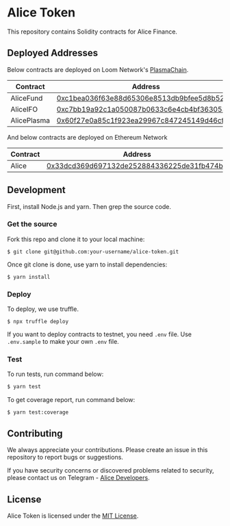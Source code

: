 # Alice Token

This repository contains Solidity contracts for Alice Finance.


## Deployed Addresses

Below contracts are deployed on Loom Network's [PlasmaChain](https://loomx.io/developers/en/intro-to-loom.html#what-is-plasmachain).

| Contract                    | Address                                                                                                                                     |
| --------------------------- | ------------------------------------------------------------------------------------------------------------------------------------------- |
| AliceFund                   | [0xc1bea036f63e88d65306e8513db9bfee5d8b5268](http://loom-blockexplorer.dappchains.com/address/0xc1bea036f63e88d65306e8513db9bfee5d8b5268) |
| AliceIFO                    | [0xc7bb19a92c1a050087b0633c6e4cb4bf363053d9](http://loom-blockexplorer.dappchains.com/address/0xc7bb19a92c1a050087b0633c6e4cb4bf363053d9) |
| AlicePlasma                 | [0x60f27e0a85c1f923ea29967c847245149d46cfee](http://loom-blockexplorer.dappchains.com/address/0x60f27e0a85c1f923ea29967c847245149d46cfee) |

And below contracts are deployed on Ethereum Network

| Contract                    | Address                                                                                                                                     |
| --------------------------- | ------------------------------------------------------------------------------------------------------------------------------------------- |
| Alice                       | [0x33dcd369d697132de252884336225de31fb474b2](https://etherscan.io/address/0x33dcd369d697132de252884336225de31fb474b2)                       |

## Development

First, install Node.js and yarn. Then grep the source code.

### Get the source

Fork this repo and clone it to your local machine:

```shell
$ git clone git@github.com:your-username/alice-token.git
```

Once git clone is done, use yarn to install dependencies:

```shell
$ yarn install
```

### Deploy

To deploy, we use truffle. 

```shell
$ npx truffle deploy 
```

If you want to deploy contracts to testnet, you need `.env` file. Use `.env.sample` to make your own `.env` file.

### Test

To run tests, run command below:

```bash
$ yarn test
```

To get coverage report, run command below:

```shell
$ yarn test:coverage
```

## Contributing

We always appreciate your contributions. Please create an issue in this repository to report bugs or suggestions.

If you have security concerns or discovered problems related to security, please contact us on Telegram - [Alice Developers](https://t.me/alicefinancedevs).



## License

Alice Token is licensed under the [MIT License](/LICENSE).

